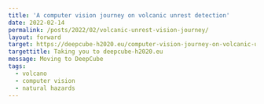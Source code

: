 ```yaml
---
title: 'A computer vision journey on volcanic unrest detection'
date: 2022-02-14
permalink: /posts/2022/02/volcanic-unrest-vision-journey/
layout: forward
target: https://deepcube-h2020.eu/computer-vision-journey-on-volcanic-unrest-detection/
targettitle: Taking you to deepcube-h2020.eu
message: Moving to DeepCube
tags:
  - volcano
  - computer vision
  - natural hazards
---
```

